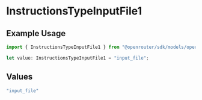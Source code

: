 # InstructionsTypeInputFile1

## Example Usage

```typescript
import { InstructionsTypeInputFile1 } from "@openrouter/sdk/models/operations";

let value: InstructionsTypeInputFile1 = "input_file";
```

## Values

```typescript
"input_file"
```